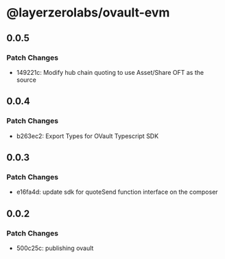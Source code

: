 # @layerzerolabs/ovault-evm

## 0.0.5

### Patch Changes

- 149221c: Modify hub chain quoting to use Asset/Share OFT as the source

## 0.0.4

### Patch Changes

- b263ec2: Export Types for OVault Typescript SDK

## 0.0.3

### Patch Changes

- e16fa4d: update sdk for quoteSend function interface on the composer

## 0.0.2

### Patch Changes

- 500c25c: publishing ovault
